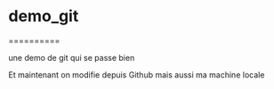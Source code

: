 # demo_git
==========

une demo de git qui se passe bien

Et maintenant on modifie depuis Github
mais aussi ma machine locale
